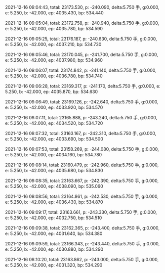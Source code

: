2021-12-16 09:04:43, total: 23173.530, p: -240.090, delta:5.750 手, g:0.000, e: 5.250, b: -42.000, ep: 4035.430, bp: 534.440

2021-12-16 09:05:04, total: 23172.758, p: -240.940, delta:5.750 手, g:0.000, e: 5.250, b: -42.000, ep: 4035.780, bp: 534.590

2021-12-16 09:05:25, total: 23176.187, p: -240.630, delta:5.750 手, g:0.000, e: 5.250, b: -42.000, ep: 4037.210, bp: 534.730

2021-12-16 09:05:46, total: 23170.045, p: -241.700, delta:5.750 手, g:0.000, e: 5.250, b: -42.000, ep: 4037.980, bp: 534.960

2021-12-16 09:06:07, total: 23174.842, p: -241.140, delta:5.750 手, g:0.000, e: 5.250, b: -42.000, ep: 4036.780, bp: 534.740

2021-12-16 09:06:28, total: 23169.317, p: -241.170, delta:5.750 手, g:0.000, e: 5.250, b: -42.000, ep: 4035.870, bp: 534.630

2021-12-16 09:06:49, total: 23169.126, p: -242.640, delta:5.750 手, g:0.000, e: 5.250, b: -42.000, ep: 4033.920, bp: 534.570

2021-12-16 09:07:11, total: 23165.888, p: -243.240, delta:5.750 手, g:0.000, e: 5.250, b: -42.000, ep: 4034.520, bp: 534.720

2021-12-16 09:07:32, total: 23163.167, p: -242.310, delta:5.750 手, g:0.000, e: 5.250, b: -42.000, ep: 4033.690, bp: 534.500

2021-12-16 09:07:53, total: 23158.269, p: -244.080, delta:5.750 手, g:0.000, e: 5.250, b: -42.000, ep: 4034.160, bp: 534.780

2021-12-16 09:08:14, total: 23160.479, p: -242.960, delta:5.750 手, g:0.000, e: 5.250, b: -42.000, ep: 4035.680, bp: 534.830

2021-12-16 09:08:35, total: 23163.667, p: -242.390, delta:5.750 手, g:0.000, e: 5.250, b: -42.000, ep: 4038.090, bp: 535.060

2021-12-16 09:08:56, total: 23164.961, p: -242.530, delta:5.750 手, g:0.000, e: 5.250, b: -42.000, ep: 4036.430, bp: 534.870

2021-12-16 09:09:17, total: 23163.661, p: -243.330, delta:5.750 手, g:0.000, e: 5.250, b: -42.000, ep: 4032.750, bp: 534.510

2021-12-16 09:09:38, total: 23162.365, p: -243.400, delta:5.750 手, g:0.000, e: 5.250, b: -42.000, ep: 4031.640, bp: 534.380

2021-12-16 09:09:59, total: 23166.343, p: -243.440, delta:5.750 手, g:0.000, e: 5.250, b: -42.000, ep: 4030.880, bp: 534.290

2021-12-16 09:10:20, total: 23163.862, p: -243.000, delta:5.750 手, g:0.000, e: 5.250, b: -42.000, ep: 4031.320, bp: 534.290